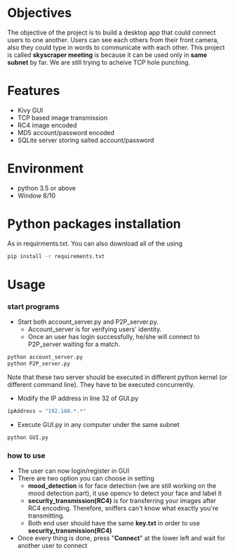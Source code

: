  # Objectives
 The objective of the project is to build a desktop app that could connect users to one another. Users can see each others from their front camera, also they could type in words to communicate with each other.
 This project is called **skyscraper meeting** is because it can be used only in **same subnet** by far. We are still trying to acheive TCP hole punching.
 # Features
   - Kivy GUI
   - TCP based image transmission
   - RC4 image encoded
   - MD5 account/password encoded
   - SQLite server storing salted account/password
 
 # Environment
   - python 3.5 or above
   - Window 8/10

# Python packages installation
As in requirments.txt. You can also download all of the using 
```sh
pip install -r requirements.txt
```

# Usage
### start programs
  - Start both account_server.py and P2P_server.py. 
    - Account_server is for verifying users' identity. 
    - Once an user has login successfully, he/she will connect to P2P_server waiting for a match.
  ```sh
  python account_server.py
  python P2P_server.py
  ```
  Note that these two server should be executed in different python kernel (or different command line). They have to be executed concurrently.
  - Modify the IP address in line 32 of GUI.py
  ```python
  ipAddress = "192.168.*.*"
  ```
  - Execute GUI.py in any computer under the same subnet
  ```sh
  python GUI.py
  ```
 ### how to use
  - The user can now login/register in GUI
  - There are two option you can choose in setting
    - **mood_detection** is for face detection (we are still working on the mood detection part), it use opencv to detect your face and label it
    - **security_transmission(RC4)** is for transferring your images after RC4 encoding. Therefore, sniffers can't know what exactly you're transmitting.
    - Both end user should have the same **key.txt** in order to use **security_transmission(RC4)**
  - Once every thing is done, press "**Connect**" at the lower left and wait for another user to connect
